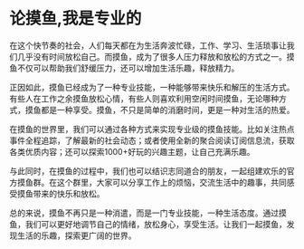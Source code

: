 # 论摸鱼,我是专业的

在这个快节奏的社会，人们每天都在为生活奔波忙碌，工作、学习、生活琐事让我们几乎没有时间放松自己。而摸鱼，成为了很多人压力释放和放松的方式之一。摸鱼不仅可以帮助我们舒缓压力，还可以增加生活乐趣，释放精力。

正因如此，摸鱼已经成为了一种专业技能，一种能够带来快乐和解压的生活方式。有些人在工作之余摸鱼放松心情，有些人则喜欢利用空闲时间摸鱼，无论哪种方式，摸鱼都是一种享受。摸鱼，不只是简单的消磨时间，更是一种对生活的热爱。

在摸鱼的世界里，我们可以通过各种方式来实现专业级的摸鱼技能。比如关注热点事件全程追踪，了解最新的社会动态；或者使用全新的聚合阅读订阅信息流，获取各类优质内容；还可以探索1000+好玩的兴趣主题，让自己充满乐趣。

与此同时，在摸鱼的过程中，我们也可以结识志同道合的朋友，一起组建欢乐的官方摸鱼群。在这个群里，大家可以分享工作上的烦恼，交流生活中的趣事，共同感受摸鱼带来的快乐和放松。

总的来说，摸鱼不再只是一种消遣，而是一门专业技能，一种生活态度。通过摸鱼，我们可以更好地调节自己的情绪，放松身心，享受生活。让我们一起摸鱼，发现生活的乐趣，探索更广阔的世界。

